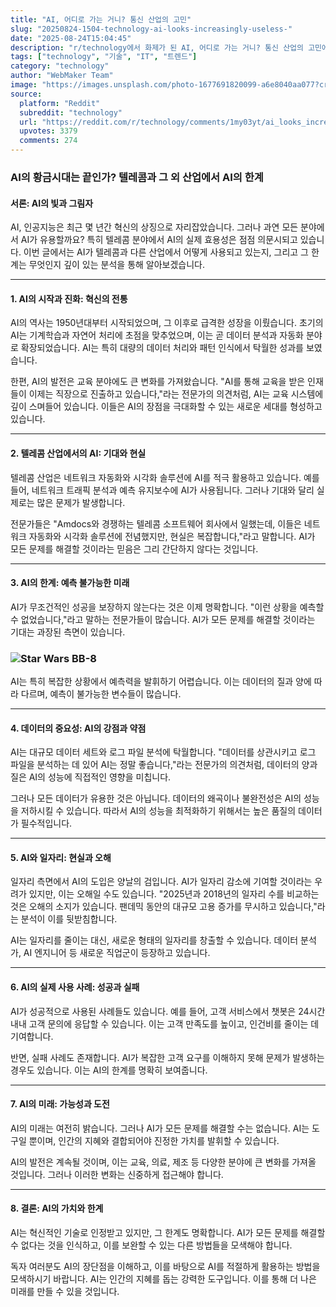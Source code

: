 ```yaml
---
title: "AI, 어디로 가는 거니? 통신 산업의 고민"
slug: "20250824-1504-technology-ai-looks-increasingly-useless-"
date: "2025-08-24T15:04:45"
description: "r/technology에서 화제가 된 AI, 어디로 가는 거니? 통신 산업의 고민에 대한 깊이 있는 분석과 인사이트"
tags: ["technology", "기술", "IT", "트렌드"]
category: "technology"
author: "WebMaker Team"
image: "https://images.unsplash.com/photo-1677691820099-a6e8040aa077?crop=entropy&cs=tinysrgb&fit=max&fm=jpg&ixid=M3w3OTU0NDF8MHwxfHNlYXJjaHwzOHx8YXJ0aWZpY2lhbCUyMGludGVsbGlnZW5jZXxlbnwxfDB8fHwxNzU2MDE1NDY5fDA&ixlib=rb-4.1.0&q=80&w=1080"
source:
  platform: "Reddit"
  subreddit: "technology"
  url: "https://reddit.com/r/technology/comments/1my03yt/ai_looks_increasingly_useless_in_telecom_and/"
  upvotes: 3379
  comments: 274
---
```


### AI의 황금시대는 끝인가? 텔레콤과 그 외 산업에서 AI의 한계

#### **서론: AI의 빛과 그림자**

AI, 인공지능은 최근 몇 년간 혁신의 상징으로 자리잡았습니다. 그러나 과연 모든 분야에서 AI가 유용할까요? 특히 텔레콤 분야에서 AI의 실제 효용성은 점점 의문시되고 있습니다. 이번 글에서는 AI가 텔레콤과 다른 산업에서 어떻게 사용되고 있는지, 그리고 그 한계는 무엇인지 깊이 있는 분석을 통해 알아보겠습니다.

---

#### **1. AI의 시작과 진화: 혁신의 전통**

AI의 역사는 1950년대부터 시작되었으며, 그 이후로 급격한 성장을 이뤘습니다. 초기의 AI는 기계학습과 자연어 처리에 초점을 맞추었으며, 이는 곧 데이터 분석과 자동화 분야로 확장되었습니다. AI는 특히 대량의 데이터 처리와 패턴 인식에서 탁월한 성과를 보였습니다.

한편, AI의 발전은 교육 분야에도 큰 변화를 가져왔습니다. "AI를 통해 교육을 받은 인재들이 이제는 직장으로 진출하고 있습니다,"라는 전문가의 의견처럼, AI는 교육 시스템에 깊이 스며들어 있습니다. 이들은 AI의 장점을 극대화할 수 있는 새로운 세대를 형성하고 있습니다.

---

#### **2. 텔레콤 산업에서의 AI: 기대와 현실**

텔레콤 산업은 네트워크 자동화와 시각화 솔루션에 AI를 적극 활용하고 있습니다. 예를 들어, 네트워크 트래픽 분석과 예측 유지보수에 AI가 사용됩니다. 그러나 기대와 달리 실제로는 많은 문제가 발생합니다.

전문가들은 "Amdocs와 경쟁하는 텔레콤 소프트웨어 회사에서 일했는데, 이들은 네트워크 자동화와 시각화 솔루션에 전념했지만, 현실은 복잡합니다,"라고 말합니다. AI가 모든 문제를 해결할 것이라는 믿음은 그리 간단하지 않다는 것입니다.

---

#### **3. AI의 한계: 예측 불가능한 미래**

AI가 무조건적인 성공을 보장하지 않는다는 것은 이제 명확합니다. "이런 상황을 예측할 수 없었습니다,"라고 말하는 전문가들이 많습니다. AI가 모든 문제를 해결할 것이라는 기대는 과장된 측면이 있습니다.

### ![Star Wars BB-8](https://images.unsplash.com/photo-1495055154266-57bbdeada43e?crop=entropy&cs=tinysrgb&fit=max&fm=jpg&ixid=M3w3OTU0NDF8MHwxfHNlYXJjaHwzNHx8bWFjaGluZSUyMGxlYXJuaW5nfGVufDF8MHx8fDE3NTYwMTU0NzB8MA&ixlib=rb-4.1.0&q=80&w=1080)

AI는 특히 복잡한 상황에서 예측력을 발휘하기 어렵습니다. 이는 데이터의 질과 양에 따라 다르며, 예측이 불가능한 변수들이 많습니다.

---

#### **4. 데이터의 중요성: AI의 강점과 약점**

AI는 대규모 데이터 세트와 로그 파일 분석에 탁월합니다. "데이터를 상관시키고 로그 파일을 분석하는 데 있어 AI는 정말 좋습니다,"라는 전문가의 의견처럼, 데이터의 양과 질은 AI의 성능에 직접적인 영향을 미칩니다.

그러나 모든 데이터가 유용한 것은 아닙니다. 데이터의 왜곡이나 불완전성은 AI의 성능을 저하시킬 수 있습니다. 따라서 AI의 성능을 최적화하기 위해서는 높은 품질의 데이터가 필수적입니다.

---

#### **5. AI와 일자리: 현실과 오해**

일자리 측면에서 AI의 도입은 양날의 검입니다. AI가 일자리 감소에 기여할 것이라는 우려가 있지만, 이는 오해일 수도 있습니다. "2025년과 2018년의 일자리 수를 비교하는 것은 오해의 소지가 있습니다. 팬데믹 동안의 대규모 고용 증가를 무시하고 있습니다,"라는 분석이 이를 뒷받침합니다.

AI는 일자리를 줄이는 대신, 새로운 형태의 일자리를 창출할 수 있습니다. 데이터 분석가, AI 엔지니어 등 새로운 직업군이 등장하고 있습니다.

---

#### **6. AI의 실제 사용 사례: 성공과 실패**

AI가 성공적으로 사용된 사례들도 있습니다. 예를 들어, 고객 서비스에서 챗봇은 24시간 내내 고객 문의에 응답할 수 있습니다. 이는 고객 만족도를 높이고, 인건비를 줄이는 데 기여합니다.

반면, 실패 사례도 존재합니다. AI가 복잡한 고객 요구를 이해하지 못해 문제가 발생하는 경우도 있습니다. 이는 AI의 한계를 명확히 보여줍니다.

---

#### **7. AI의 미래: 가능성과 도전**

AI의 미래는 여전히 밝습니다. 그러나 AI가 모든 문제를 해결할 수는 없습니다. AI는 도구일 뿐이며, 인간의 지혜와 결합되어야 진정한 가치를 발휘할 수 있습니다.

AI의 발전은 계속될 것이며, 이는 교육, 의료, 제조 등 다양한 분야에 큰 변화를 가져올 것입니다. 그러나 이러한 변화는 신중하게 접근해야 합니다.

---

#### **8. 결론: AI의 가치와 한계**

AI는 혁신적인 기술로 인정받고 있지만, 그 한계도 명확합니다. AI가 모든 문제를 해결할 수 없다는 것을 인식하고, 이를 보완할 수 있는 다른 방법들을 모색해야 합니다.

독자 여러분도 AI의 장단점을 이해하고, 이를 바탕으로 AI를 적절하게 활용하는 방법을 모색하시기 바랍니다. AI는 인간의 지혜를 돕는 강력한 도구입니다. 이를 통해 더 나은 미래를 만들 수 있을 것입니다.